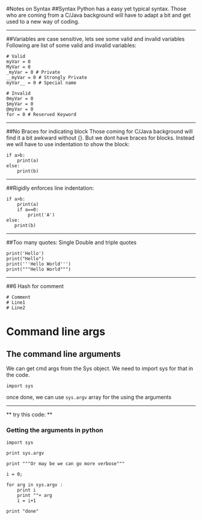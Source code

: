 #Notes on Syntax
##Syntax
Python has a easy yet typical syntax. Those who are coming from a C/Java background will have to adapt a bit and get used to a new way of coding. 

----

##Variables are case sensitive, lets see some valid and invalid variables
Following are list of some valid and invalid variables:

```
# Valid
myVar = 0
MyVar = 0
_myVar = 0 # Private
__myVar = 0 # Strongly Private
myVar__ = 0 # Special name

# Invalid
0myVar = 0
$myVar = 0
@myVar = 0
for = 0 # Reserved Keyword

```

----------

##No Braces for indicating block
Those coming for C/Java background will find it a bit awkward without {}. But we dont have braces for blocks. Instead we will have to use indentation to show the block:

```
if a>b:
    print(a)
else:
    print(b)

```

---

##Rigidly enforces line indentation:

```
if a>b:
    print(a)
    if a==0:
        print('A')
else:
   print(b)
```

----

##Too many quotes: Single Double and triple quotes

```
print('Hello')
print("Hello")
print('''Hello World''')
print("""Hello World""")
```
-----

##6 Hash for comment

```
# Comment
# Line1
# Line2

```


# Command line args

## The command line arguments

We can get cmd args from the Sys object. We need to import sys for that in the code.
```
import sys
```

once done, we can use `sys.argv` array for the using the arguments

------

** try this code: **

### Getting the arguments in python

```
import sys

print sys.argv

print """Or may be we can go more verbose"""

i = 0;

for arg in sys.argv :
    print i
    print ""+ arg
    i = i+1

print "done"
```
